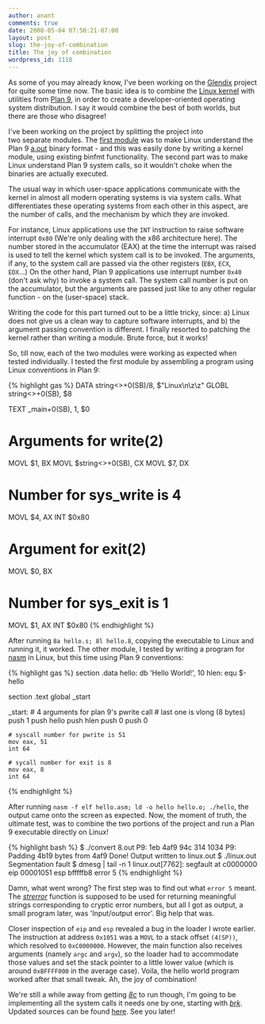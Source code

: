 ```yaml
---
author: anant
comments: true
date: 2008-05-04 07:50:21-07:00
layout: post
slug: the-joy-of-combination
title: The joy of combination
wordpress_id: 1118
---
```


As some of you may already know, I've been working on the [Glendix](http://www.glendix.org/) project for quite some time now. The basic idea is to combine the [Linux kernel](http://kernel.org/) with utilities from [Plan 9](http://plan9.bell-labs.com/plan9/), in order to create a developer-oriented operating system distribution. I say it would combine the best of both worlds, but there are those who disagree!

I've been working on the project by splitting the project into two separate modules. The [first module](/2008/02/29/adventuring-with-aout/) was to make Linux understand the Plan 9 [a.out](http://plan9.bell-labs.com/magic/man2html?man=a.out&sect=6) binary format - and this was easily done by writing a kernel module, using existing binfmt functionality. The second part was to make Linux understand Plan 9 system calls, so it wouldn't choke when the binaries are actually executed.

The usual way in which user-space applications communicate with the kernel in almost all modern operating systems is via system calls. What differentiates these operating systems from each other in this aspect, are the number of calls, and the mechanism by which they are invoked.

For instance, Linux applications use the `INT` instruction to raise software interrupt `0x80` (We're only dealing with the x86 architecture here). The number stored in the accumulator (EAX) at the time the interrupt was raised is used to tell the kernel which system call is to be invoked. The arguments, if any, to the system call are passed via the other registers (`EBX`, `ECX`, `EDX`...) On the other hand, Plan 9 applications use interrupt number `0x40` (don't ask why) to invoke a system call. The system call number is put on the accumulator, but the arguments are passed just like to any other regular function - on the (user-space) stack.

Writing the code for this part turned out to be a little tricky, since: a) Linux does not give us a clean way to capture software interrupts, and b) the argument passing convention is different. I finally resorted to patching the kernel rather than writing a module. Brute force, but it works!

So, till now, each of the two modules were working as expected when tested individually. I tested the first module by assembling a program using Linux conventions in Plan 9:

{% highlight gas %}
DATA  string<>+0(SB)/8, $"Linux\n\z\z"
GLOBL string<>+0(SB), $8

TEXT  _main+0(SB), 1, $0

# Arguments for write(2)
MOVL $1, BX
MOVL $string<>+0(SB), CX
MOVL $7, DX

# Number for sys_write is 4
MOVL $4, AX
INT  $0x80

# Argument for exit(2)
MOVL $0, BX

# Number for sys_exit is 1
MOVL $1, AX
INT  $0x80
{% endhighlight %}

After running `8a hello.s; 8l hello.8`, copying the executable to Linux and running it, it worked. The other module, I tested by writing a program for [nasm](http://replay.waybackmachine.org/20080603015642/http://nasm.sourceforge.net/) in Linux, but this time using Plan 9 conventions:

{% highlight gas %}
section .data
    hello: db 'Hello World!', 10
    hlen: equ $-hello

section .text
    global _start

_start:
    # 4 arguments for plan 9's pwrite call
    # last one is vlong (8 bytes)
    push 1
    push hello
    push hlen
    push 0
    push 0

    # syscall number for pwrite is 51
    mov eax, 51
    int 64

    # sycall number for exit is 8
    mov eax, 8
    int 64
{% endhighlight %}

After running `nasm -f elf hello.asm; ld -o hello hello.o; ./hello`, the output came onto the screen as expected. Now, the moment of truth, the ultimate test, was to combine the two portions of the project and run a Plan 9 executable directly on Linux!

{% highlight bash %}
$ ./convert 8.out
P9: 1eb 4af9 94c 314 1034
P9: Padding 4b19 bytes from 4af9
Done! Output written to linux.out
$ ./linux.out
Segmentation fault
$ dmesg | tail -n 1
linux.out[7762]: segfault at c0000000 eip 00001051 esp bfffffb8 error 5
{% endhighlight %}

Damn, what went wrong? The first step was to find out what `error 5` meant. The _[strerror](http://replay.waybackmachine.org/20080603015642/http://www.opengroup.org/onlinepubs/000095399/functions/strerror.html)_ function is supposed to be used for returning meaningful strings corresponding to cryptic error numbers, but all I got as output, a small program later, was 'Input/output error'. Big help that was.

Closer inspection of `eip` and `esp` revealed a bug in the loader I wrote earlier. The instruction at address `0x1051` was a `MOVL` to a stack offset `(4(SP))`, which resolved to `0xC0000000`. However, the main function also receives arguments (namely `argc` and `argv`), so the loader had to accommodate those values and set the stack pointer to a little lower value (which is around `0xBFFFF000` in the average case). Voila, the hello world program worked after that small tweak. Ah, the joy of combination!

We're still a while away from getting [_8c_](http://plan9.bell-labs.com/magic/man2html?man=8c&sect=1) to run though, I'm going to be implementing all the system calls it needs one by one, starting with _[brk](http://plan9.bell-labs.com/magic/man2html?man=brk&sect=2)_. Updated sources can be found [here](http://hg.glendix.org/glendix/). See you later!
